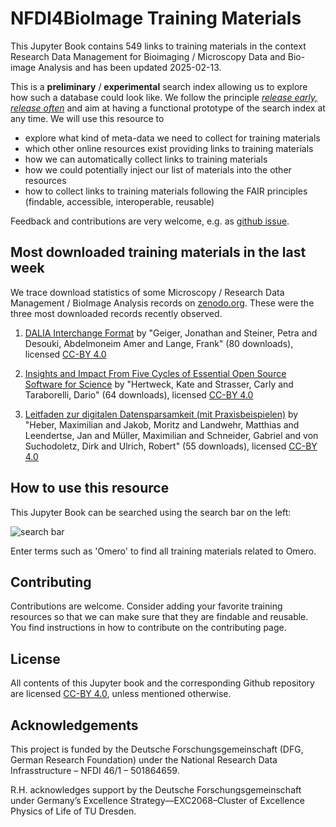 # NFDI4BioImage Training Materials

This Jupyter Book contains 549 links to training materials in the context Research Data Management for Bioimaging / Microscopy Data and Bio-image Analysis and has been updated 2025-02-13.

This is a **preliminary** / **experimental** search index allowing us to explore how such a database could look like. We follow the principle [_release early, release often_](https://en.wikipedia.org/wiki/Release_early,_release_often) and aim at having a functional prototype of the search index at any time. We will use this resource to 
* explore what kind of meta-data we need to collect for training materials
* which other online resources exist providing links to training materials
* how we can automatically collect links to training materials
* how we could potentially inject our list of materials into the other resources
* how to collect links to training materials following the FAIR principles (findable, accessible, interoperable, reusable)

Feedback and contributions are very welcome, e.g. as [github issue](https://github.com/NFDI4BIOIMAGE/training/issues).

## Most downloaded training materials in the last week
We trace download statistics of some Microscopy / Research Data Management / BioImage Analysis records on [zenodo.org](https://zenodo.org). These were the three most downloaded records recently observed.


1. [DALIA Interchange Format](https://zenodo.org/records/11521029) by "Geiger, Jonathan and Steiner, Petra and Desouki, Abdelmoneim Amer and Lange, Frank" (80 downloads), licensed [CC-BY 4.0](https://creativecommons.org/licenses/by/4.0/)

2. [Insights and Impact From Five Cycles of Essential Open Source Software for Science](https://zenodo.org/records/11201216) by "Hertweck, Kate and Strasser, Carly and Taraborelli, Dario" (64 downloads), licensed [CC-BY 4.0](https://creativecommons.org/licenses/by/4.0/)

3. [Leitfaden zur digitalen Datensparsamkeit (mit Praxisbeispielen)](https://zenodo.org/records/11445843) by "Heber, Maximilian and Jakob, Moritz and Landwehr, Matthias and Leendertse, Jan and Müller, Maximilian and Schneider, Gabriel and von Suchodoletz, Dirk and Ulrich, Robert" (55 downloads), licensed [CC-BY 4.0](https://creativecommons.org/licenses/by/4.0/)

## How to use this resource

This Jupyter Book can be searched using the search bar on the left:

![search bar](how_to_use.png)

Enter terms such as 'Omero' to find all training materials related to Omero.

## Contributing

Contributions are welcome. Consider adding your favorite training resources so that we can make sure that they are findable and reusable.
You find instructions in how to contribute on the contributing page.

## License

All contents of this Jupyter book and the corresponding Github repository are licensed [CC-BY 4.0](https://creativecommons.org/licenses/by/4.0/), unless mentioned otherwise.

## Acknowledgements

This project is funded by the Deutsche Forschungsgemeinschaft (DFG, German  Research Foundation) under the National Research Data Infrasstructure – NFDI 46/1 – 501864659.

R.H. acknowledges support by the Deutsche Forschungsgemeinschaft under Germany’s Excellence Strategy—EXC2068–Cluster of Excellence Physics of Life of TU Dresden.
